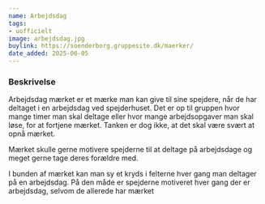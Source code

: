 ```yaml
---
name: Arbejdsdag
tags:
- uofficielt
image: arbejdsdag.jpg
buylink: https://soenderborg.gruppesite.dk/maerker/
date_added: 2025-06-05
---
```

### Beskrivelse

Arbejdsdag mærket er et mærke man kan give til sine spejdere, når de har deltaget i en
arbejdsdag ved spejderhuset. Det er op til gruppen hvor mange timer man skal deltage eller
hvor mange arbejdsopgaver man skal løse, for at fortjene mærket. Tanken er dog ikke, at det
skal være svært at opnå mærket.

Mærket skulle gerne motivere spejderne til at deltage på arbejdsdage og meget gerne tage
deres forældre med.

I bunden af mærket kan man sy et kryds i felterne hver gang man deltager på en
arbejdsdag. På den måde er spejderne motiveret hver gang der er arbejdsdag, selvom de
allerede har mærket
